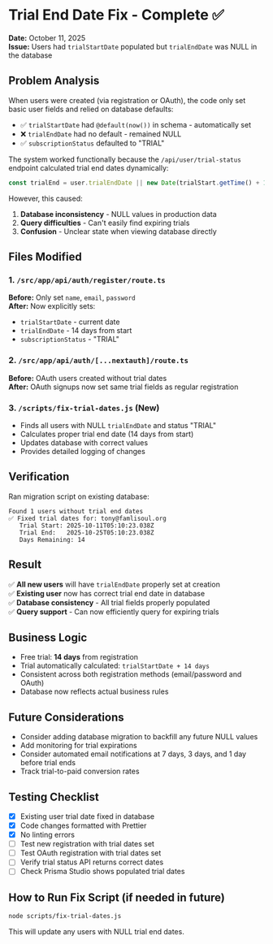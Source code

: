 # Trial End Date Fix - Complete ✅

**Date:** October 11, 2025  
**Issue:** Users had `trialStartDate` populated but `trialEndDate` was NULL in the database

## Problem Analysis

When users were created (via registration or OAuth), the code only set basic user fields and relied on database defaults:
- ✅ `trialStartDate` had `@default(now())` in schema - automatically set
- ❌ `trialEndDate` had no default - remained NULL
- ✅ `subscriptionStatus` defaulted to "TRIAL"

The system worked functionally because the `/api/user/trial-status` endpoint calculated trial end dates dynamically:
```typescript
const trialEnd = user.trialEndDate || new Date(trialStart.getTime() + 14 * 24 * 60 * 60 * 1000);
```

However, this caused:
1. **Database inconsistency** - NULL values in production data
2. **Query difficulties** - Can't easily find expiring trials
3. **Confusion** - Unclear state when viewing database directly

## Files Modified

### 1. `/src/app/api/auth/register/route.ts`
**Before:** Only set `name`, `email`, `password`  
**After:** Now explicitly sets:
- `trialStartDate` - current date
- `trialEndDate` - 14 days from start
- `subscriptionStatus` - "TRIAL"

### 2. `/src/app/api/auth/[...nextauth]/route.ts`
**Before:** OAuth users created without trial dates  
**After:** OAuth signups now set same trial fields as regular registration

### 3. `/scripts/fix-trial-dates.js` (New)
- Finds all users with NULL `trialEndDate` and status "TRIAL"
- Calculates proper trial end date (14 days from start)
- Updates database with correct values
- Provides detailed logging of changes

## Verification

Ran migration script on existing database:
```
Found 1 users without trial end dates
✅ Fixed trial dates for: tony@famlisoul.org
   Trial Start: 2025-10-11T05:10:23.038Z
   Trial End:   2025-10-25T05:10:23.038Z
   Days Remaining: 14
```

## Result

✅ **All new users** will have `trialEndDate` properly set at creation  
✅ **Existing user** now has correct trial end date in database  
✅ **Database consistency** - All trial fields properly populated  
✅ **Query support** - Can now efficiently query for expiring trials  

## Business Logic

- Free trial: **14 days** from registration
- Trial automatically calculated: `trialStartDate + 14 days`
- Consistent across both registration methods (email/password and OAuth)
- Database now reflects actual business rules

## Future Considerations

- Consider adding database migration to backfill any future NULL values
- Add monitoring for trial expirations
- Consider automated email notifications at 7 days, 3 days, and 1 day before trial ends
- Track trial-to-paid conversion rates

## Testing Checklist

- [x] Existing user trial date fixed in database
- [x] Code changes formatted with Prettier
- [x] No linting errors
- [ ] Test new registration with trial dates set
- [ ] Test OAuth registration with trial dates set
- [ ] Verify trial status API returns correct dates
- [ ] Check Prisma Studio shows populated trial dates

## How to Run Fix Script (if needed in future)

```bash
node scripts/fix-trial-dates.js
```

This will update any users with NULL trial end dates.



